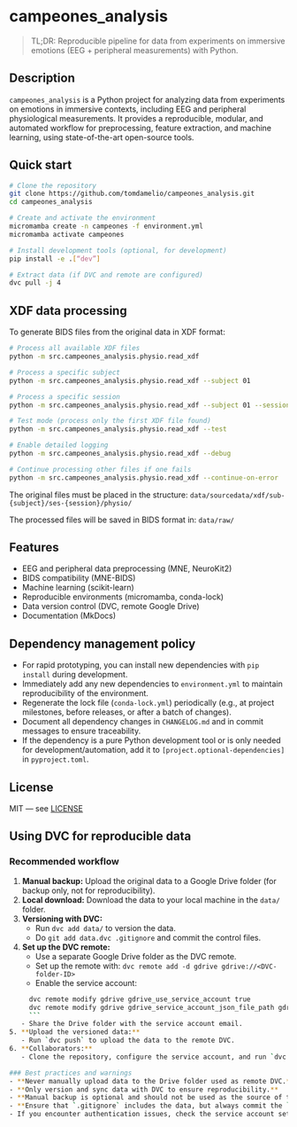 # campeones_analysis

> TL;DR: Reproducible pipeline for data from experiments on immersive emotions (EEG + peripheral measurements) with Python.

## Description

`campeones_analysis` is a Python project for analyzing data from experiments on emotions in immersive contexts, including EEG and peripheral physiological measurements. It provides a reproducible, modular, and automated workflow for preprocessing, feature extraction, and machine learning, using state-of-the-art open-source tools.

## Quick start

```bash
# Clone the repository
git clone https://github.com/tomdamelio/campeones_analysis.git
cd campeones_analysis

# Create and activate the environment
micromamba create -n campeones -f environment.yml
micromamba activate campeones

# Install development tools (optional, for development)
pip install -e .[“dev”]

# Extract data (if DVC and remote are configured)
dvc pull -j 4
```

## XDF data processing

To generate BIDS files from the original data in XDF format:

```bash
# Process all available XDF files
python -m src.campeones_analysis.physio.read_xdf

# Process a specific subject
python -m src.campeones_analysis.physio.read_xdf --subject 01

# Process a specific session
python -m src.campeones_analysis.physio.read_xdf --subject 01 --session VR

# Test mode (process only the first XDF file found)
python -m src.campeones_analysis.physio.read_xdf --test

# Enable detailed logging
python -m src.campeones_analysis.physio.read_xdf --debug

# Continue processing other files if one fails
python -m src.campeones_analysis.physio.read_xdf --continue-on-error
```

The original files must be placed in the structure:
`data/sourcedata/xdf/sub-{subject}/ses-{session}/physio/`

The processed files will be saved in BIDS format in:
`data/raw/`

## Features

- EEG and peripheral data preprocessing (MNE, NeuroKit2)
- BIDS compatibility (MNE-BIDS)
- Machine learning (scikit-learn)
- Reproducible environments (micromamba, conda-lock)
- Data version control (DVC, remote Google Drive)
- Documentation (MkDocs)

## Dependency management policy

- For rapid prototyping, you can install new dependencies with `pip install` during development.
- Immediately add any new dependencies to `environment.yml` to maintain reproducibility of the environment.
- Regenerate the lock file (`conda-lock.yml`) periodically (e.g., at project milestones, before releases, or after a batch of changes).
- Document all dependency changes in `CHANGELOG.md` and in commit messages to ensure traceability.
- If the dependency is a pure Python development tool or is only needed for development/automation, add it to `[project.optional-dependencies]` in `pyproject.toml`.

## License

MIT — see [LICENSE](LICENSE)

## Using DVC for reproducible data

### Recommended workflow
1. **Manual backup:** Upload the original data to a Google Drive folder (for backup only, not for reproducibility).
2. **Local download:** Download the data to your local machine in the `data/` folder.
3. **Versioning with DVC:**
   - Run `dvc add data/` to version the data.
   - Do `git add data.dvc .gitignore` and commit the control files.
4. **Set up the DVC remote:**
   - Use a separate Google Drive folder as the DVC remote.
   - Set up the remote with: `dvc remote add -d gdrive gdrive://<DVC-folder-ID>`
   - Enable the service account:
```bash
     dvc remote modify gdrive gdrive_use_service_account true
     dvc remote modify gdrive gdrive_service_account_json_file_path gdrive-sa.json
     ```
   - Share the Drive folder with the service account email.
5. **Upload the versioned data:**
   - Run `dvc push` to upload the data to the remote DVC.
6. **Collaborators:**
   - Clone the repository, configure the service account, and run `dvc pull` to get the data.

### Best practices and warnings
- **Never manually upload data to the Drive folder used as remote DVC.**
- **Only version and sync data with DVC to ensure reproducibility.**
- **Manual backup is optional and should not be used as the source of truth for reproducible analysis.**
- **Ensure that `.gitignore` includes the data, but always commit the `.dvc` and `.gitignore` files.**
- If you encounter authentication issues, check the service account settings and Drive folder permissions.